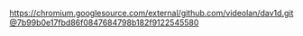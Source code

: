 https://chromium.googlesource.com/external/github.com/videolan/dav1d.git@7b99b0e17fbd86f0847684798b182f9122545580
